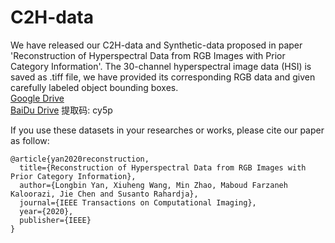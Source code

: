 # C2H-data
We have released our C2H-data and Synthetic-data proposed in paper 'Reconstruction of Hyperspectral Data from RGB Images with Prior Category Information'. The 30-channel hyperspectral image data (HSI) is saved as .tiff file, we have provided its corresponding RGB data and given carefully labeled object bounding boxes.  
[Google Drive](https://drive.google.com/file/d/1MlOCe8Ocql5p2OZKQyIuqWLtDXi9iiwW/view?usp=sharing)  
[BaiDu Drive](https://pan.baidu.com/s/1Ma09OEqYYzNGgDjAdFk6hg) 提取码: cy5p  

If you use these datasets in your researches or works, please cite our paper as follow:  
```
@article{yan2020reconstruction,  
  title={Reconstruction of Hyperspectral Data from RGB Images with Prior Category Information},  
  author={Longbin Yan, Xiuheng Wang, Min Zhao, Maboud Farzaneh Kaloorazi, Jie Chen and Susanto Rahardja},  
  journal={IEEE Transactions on Computational Imaging},  
  year={2020},  
  publisher={IEEE}  
}
```
